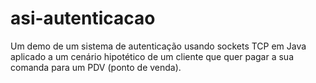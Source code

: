 # asi-autenticacao
Um demo de um sistema de autenticação usando sockets TCP em Java aplicado a um cenário hipotético de um cliente que quer pagar a sua comanda para um PDV (ponto de venda).

